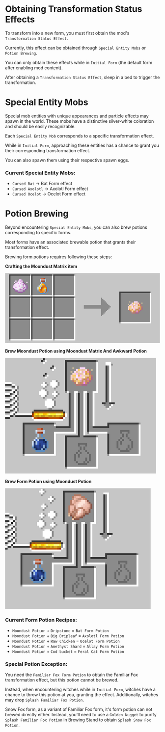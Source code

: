 # Obtaining Transformation Status Effects

To transform into a new form, you must first obtain the mod's `Transformation Status Effect`.  

Currently, this effect can be obtained through `Special Entity Mobs` or `Potion Brewing`.  

You can only obtain these effects while in `Initial Form` (the default form after enabling mod content).  

After obtaining a `Transformation Status Effect`, sleep in a bed to trigger the transformation.

# Special Entity Mobs

Special mob entities with unique appearances and particle effects may spawn in the world. These mobs have a distinctive silver-white coloration and should be easily recognizable.  

Each `Special Entity Mob` corresponds to a specific transformation effect.  

While in `Initial Form`, approaching these entities has a chance to grant you their corresponding transformation effect.  

You can also spawn them using their respective spawn eggs.

### Current Special Entity Mobs:  
- `Cursed Bat` → Bat Form effect  
- `Cursed Axolotl` → Axolotl Form effect  
- `Cursed Ocelot` → Ocelot Form effect  

# Potion Brewing

Beyond encountering `Special Entity Mobs`, you can also brew potions corresponding to specific forms.  

Most forms have an associated brewable potion that grants their transformation effect.  

Brewing form potions requires following these steps:  

**Crafting the Moondust Matrix item**  

![](../img/moondust_matrix_receipe.png)

**Brew Moondust Potion using Moondust Matrix And Awkward Potion**  

![](../img/moondust_potion_brew.png)

**Brew Form Potion using Moondust Potion**  

![](../img/form_potion_brew.png)

### Current Form Potion Recipes:  
- `Moondust Potion` + `Dripstone` = `Bat Form Potion`  
- `Moondust Potion` + `Big Dripleaf` = `Axolotl Form Potion`  
- `Moondust Potion` + `Raw Chicken` = `Ocelot Form Potion`  
- `Moondust Potion` + `Amethyst Shard` = `Allay Form Potion`  
- `Moondust Potion` + `Cod bucket` = `Feral Cat Form Potion`  

### Special Potion Exception:  
You need the `Familiar Fox Form Potion` to obtain the Familiar Fox transformation effect, but this potion cannot be brewed.  

Instead, when encountering witches while in `Initial Form`, witches have a chance to throw this potion at you, granting the effect. Additionally, witches may drop `Splash Familiar Fox Potion`.

Snow Fox form, as a variant of Familiar Fox form, it's form potion can not brewed directly either. Instead, you'll need to use a `Golden Nugget` to purify `Splash Familiar Fox Potion` in Brewing Stand to obtain `Splash Snow Fox Potion`.
